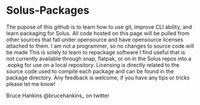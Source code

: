# Solus-Packages
The pupose of this github is to learn how to use git, improve CLI ability, and learn packaging for Solus.
All code hosted on this page will be pulled from other sources that fall under opensource and have opensource licenses attached to them. I am not a programmer, so no changes to source code will be made
This is solely to learn to repackage software I find useful that is not currently available through snap, flatpak, or on in the Solus repos into a .eopkg for use on a local repository. Licensing is directly related to the source code used to compile each package and can be found in the package directory.
Any feedback is welcome, if you have any tips or tricks please let me know!

Bruce Hankins
@brucehankins_ on twitter
